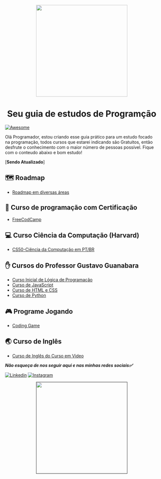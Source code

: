 <p align="center">
  <a href="https://github.com/alestanalves/guia-ackercode">
    <img src="https://raw.githubusercontent.com/arthurspk/guiadevbrasil/main/images/guia.png" width="300" height="300">
  </a>
  <h1 align="center"> Seu guia de estudos de Programção</h1>
</p>

[![Awesome](https://cdn.rawgit.com/sindresorhus/awesome/d7305f38d29fed78fa85652e3a63e154dd8e8829/media/badge.svg)](https://github.com/RastercOd)

Olá Programador, estou criando esse guia prático para um estudo focado na programação, todos cursos que estarei indicando são Gratuitos, então desfrute o conhecimento com o maior número de pessoas possível. Fique com o conteudo abaixo e bom estudo! 

[**Sendo Atualizado**]

## 🗺️ Roadmap
- [Roadmap em diversas áreas](https://roadmap.sh)

## 📓 Curso de programação com Certificação 
- [FreeCodCamp](https://www.freecodecamp.org/portuguese/)

## 💻 Curso Ciência da Computação (Harvard)
- [CS50-Ciência da Computação em PT/BR](https://cs50xemportugues.github.io/2023/semanas/0.html)

## :raised_hand: Cursos do Professor Gustavo Guanabara 

- [Curso Inicial de Lógica de Programação](https://www.youtube.com/watch?v=8mei6uVttho&list=PLHz_AreHm4dmSj0MHol_aoNYCSGFqvfXV)
- [Curso de JavaScript](https://www.youtube.com/watch?v=1-w1RfGIov4&list=PLHz_AreHm4dlsK3Nr9GVvXCbpQyHQl1o1)
- [Curso de HTML e CSS](https://www.youtube.com/watch?v=Ejkb_YpuHWs&list=PLHz_AreHm4dkZ9-atkcmcBaMZdmLHft8n)
- [Curso de Python](https://www.youtube.com/watch?v=S9uPNppGsGo&list=PLHz_AreHm4dlKP6QQCekuIPky1CiwmdI6)

## 🎮 Programe Jogando 
- [Coding Game](https://www.codingame.com/start)

## :earth_asia: Curso de Inglês 

- [Curso de Inglês do Curso em Video](https://www.youtube.com/watch?v=QoTfOVYXmUc&list=PLHz_AreHm4dl8FBQLBC0bWSdL2FGmZnne)





*__Não esqueça de nos seguir aqui e nas minhas redes sociais:white_check_mark:__* 



[![Linkedin](https://camo.githubusercontent.com/a493f6833f99fb3c85788d6d9305e6b7a42b838e5ee5d138fd9a8214a7e77472/68747470733a2f2f696d672e736869656c64732e696f2f62616467652f6c696e6b6564696e2d2532333030373742352e7376673f267374796c653d666f722d7468652d6261646765266c6f676f3d6c696e6b6564696e266c6f676f436f6c6f723d7768697465)](https://www.linkedin.com/in/doglas-faria-08317199/)
[![Instagram](https://camo.githubusercontent.com/5c3f3164b340475c38f1ec3d8c6d0c6e8656fbccac25d06cfb86477079b88638/68747470733a2f2f696d672e736869656c64732e696f2f62616467652f696e7374616772616d2d2532334534343035462e7376673f267374796c653d666f722d7468652d6261646765266c6f676f3d696e7374616772616d266c6f676f436f6c6f723d7768697465)](https://www.instagram.com/dglas_f/)

<p align="center">
  <a href="">
    <img src="https://github.com/RastercOd/README/assets/118366405/53abdf88-9fe8-43d4-8804-addcc44fa8d6" width="300" height="300">
  </a>
  <h1 align="center"> </h1>
</p>
